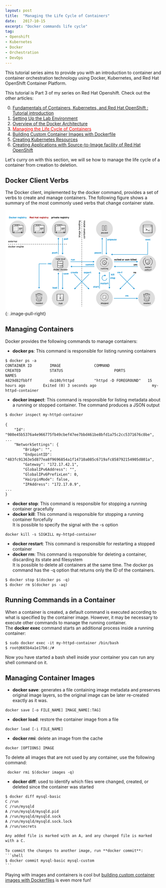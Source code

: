 ```yaml
---
layout: post
title:  "Managing the Life Cycle of Containers"
date:   2017-10-15
excerpt: "Docker commands life cycle"
tag:
- Openshift
- Kubernetes
- Docker
- Orchestration
- DevOps
---
```


[//]: # (ToDo: add links to other articles)

This tutorial series aims to provide you with an introduction to container and container orchestration technology using Docker, Kubernetes, and Red Hat OpenShift Container Platform.

This tutorial is Part 3 of my series on Red Hat Openshift. Check out the other articles:

0. [Fundamentals of Containers, Kubernetes, and Red Hat OpenShift : Tutorial introduction][0]
1. [Setting Up the Lab Environment][1]
2. [Overview of the Docker Architecture][2]
3. [<span style="color:red">Managing the Life Cycle of Containers</span>][3]
4. [Building Custom Container Images with Dockerfile][4]
5. [Creating Kubernetes Resources][5]
6. [Creating Applications with Source-to-Image facility of Red Hat OpenShift][6]


Let's curry on with this section, we will se how to manage the life cycle of a container from creation to deletion.

## Docker Client Verbs
The Docker client, implemented by the docker command, provides a set of verbs to create and manage containers. The following figure shows a summary of the most commonly used verbs that change container state.  

![jekyll Image](./../assets/img/06-docker_actions.png)
{: .image-pull-right}

## Managing Containers

Docker provides the following commands to manage containers:

- **docker ps**: This command is responsible for listing running containers

```shell
$ docker ps -a
CONTAINER ID        IMAGE               COMMAND                 CREATED             STATUS                       PORTS               NAMES
4829d82fbbff        do180/httpd         "httpd -D FOREGROUND"   15 hours ago        Exited (0) 3 seconds ago                         my-httpd-container
```

- **docker inspect**: This command is responsible for listing metadata about a running or stopped container. The command produces a JSON output

```shell
$ docker inspect my-httpd-container

{
    "Id": "980e45b5376a4e966775fb49cbef47ee7bbd461be8bfd1a75c2cc5371676c8be",
...
    "NetworkSettings": {
        "Bridge": "",
        "EndpointID": "483fc91363e5d877ea8f9696854a1f14710a085c6719afc858792154905d801a",
        "Gateway": "172.17.42.1",
        "GlobalIPv6Address": "",
        "GlobalIPv6PrefixLen": 0,
        "HairpinMode": false,
        "IPAddress": "172.17.0.9",
...
}
```

- **docker stop**: This command is responsible for stopping a running container gracefully
- **docker kill**: This command is responsible for stopping a running container forcefully  
It is possible to specify the signal with the -s option 
```shell
docker kill -s SIGKILL my-httpd-container
```

- **docker restart**: This command is responsible for restarting a stopped container
- **docker rm**: This command is responsible for deleting a container, discarding its state and filesystem  
It is possible to delete all containers at the same time. The docker ps command has the -q option that returns only the ID of the containers.
```shell
$ docker stop $(docker ps -q)
$ docker rm $(docker ps -aq)
```

## Running Commands in a Container
When a container is created, a default command is executed according to what is specified by the container image. However, it may be necessary to execute other commands to manage the running container.  
The **docker exec** command starts an additional process inside a running container:
```shell
$ sudo docker exec -it my-httpd-container /bin/bash
$ root@665b4a1e17b6:/#
```
Now you have started a bash shell inside your container you can run any shell command on it.

##  Managing Container Images
- **docker save**: generates a file containing image metadata and preserves original image layers, so the original image can be later re-created exactly as it was.
```shell
docker save [-o FILE_NAME] IMAGE_NAME[:TAG]
```
- **docker load**: restore the container image from a file
```shell
docker load [-i FILE_NAME]
```
- **docker rmi**: delete an image from the cache
```shell
docker [OPTIONS] IMAGE
```
To delete all images that are not used by any container, use the following command:
```shell
 docker rmi $(docker images -q)
```
- **docker diff**: used to identify which files were changed, created, or deleted since the container was started
```shell
$ docker diff mysql-basic
C /run
C /run/mysqld
A /run/mysqld/mysqld.pid
A /run/mysqld/mysqld.sock
A /run/mysqld/mysqld.sock.lock
A /run/secrets
```  

    Any added file is marked with an A, and any changed file is marked with a C.

    To commit the changes to another image, run **docker commit**:
    ```shell
    $ docker commit mysql-basic mysql-custom
    ```

Playing with images and containers is cool but [building custom container images with Dockerfiles][4] is even more fun!

[0]: https://jerbiahmed.github.io/introduction
[1]: https://jerbiahmed.github.io/setting-up-openshift-lab
[2]: https://jerbiahmed.github.io/docker-overview/
[3]: https://jerbiahmed.github.io/docker-life-cycle
[4]: https://jerbiahmed.github.io/
[5]: https://jerbiahmed.github.io/
[6]: https://jerbiahmed.github.io/
